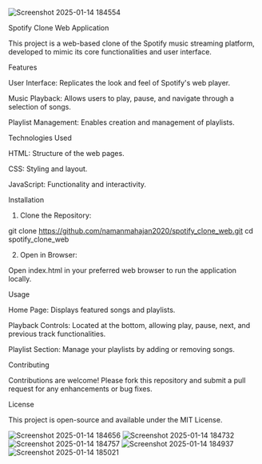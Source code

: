 ![Screenshot 2025-01-14 184554](https://github.com/user-attachments/assets/0783a631-3eaa-4b27-8a59-48afa991fd8b)

Spotify Clone Web Application

This project is a web-based clone of the Spotify music streaming platform, developed to mimic its core functionalities and user interface.

Features

User Interface: Replicates the look and feel of Spotify's web player.

Music Playback: Allows users to play, pause, and navigate through a selection of songs.

Playlist Management: Enables creation and management of playlists.


Technologies Used

HTML: Structure of the web pages.

CSS: Styling and layout.

JavaScript: Functionality and interactivity.


Installation

1. Clone the Repository:

git clone https://github.com/namanmahajan2020/spotify_clone_web.git
cd spotify_clone_web


2. Open in Browser:

Open index.html in your preferred web browser to run the application locally.




Usage

Home Page: Displays featured songs and playlists.

Playback Controls: Located at the bottom, allowing play, pause, next, and previous track functionalities.

Playlist Section: Manage your playlists by adding or removing songs.


Contributing

Contributions are welcome! Please fork this repository and submit a pull request for any enhancements or bug fixes.

License

This project is open-source and available under the MIT License.

![Screenshot 2025-01-14 184656](https://github.com/user-attachments/assets/63d7d028-bb21-4c95-ac67-4c46a68d7dad)
![Screenshot 2025-01-14 184732](https://github.com/user-attachments/assets/0b8a6dd6-270a-4336-ad14-c22dc381c928)
![Screenshot 2025-01-14 184757](https://github.com/user-attachments/assets/dbc7aaaa-5397-421d-bb4b-73c1b4263f98)
![Screenshot 2025-01-14 184937](https://github.com/user-attachments/assets/4d546e0c-962b-438d-9839-78329623cb8e)
![Screenshot 2025-01-14 185021](https://github.com/user-attachments/assets/e16d5240-d6b2-44b1-bee0-b8604132bb49)
